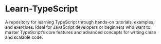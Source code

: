 # Learn-TypeScript
A repository for learning TypeScript through hands-on tutorials, examples, and exercises. Ideal for JavaScript developers or beginners who want to master TypeScript’s core features and advanced concepts for writing clean and scalable code.
